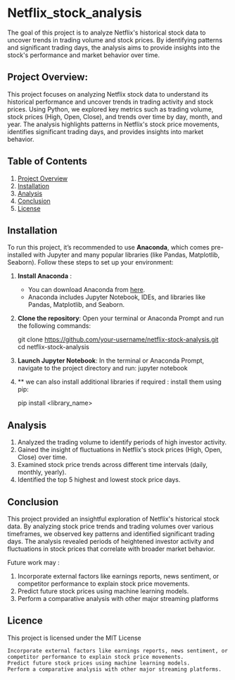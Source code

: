 # Netflix_stock_analysis 
The goal of this project is to analyze Netflix's historical stock data to uncover trends in trading volume and stock prices. By identifying patterns and significant trading days, the analysis aims to provide insights into the stock's performance and market behavior over time.


## Project Overview:

This project focuses on analyzing Netflix stock data to understand its historical performance and uncover trends in trading activity and stock prices. Using Python, we explored key metrics such as trading volume, stock prices (High, Open, Close), and trends over time by day, month, and year. The analysis highlights patterns in Netflix's stock price movements, identifies significant trading days, and provides insights into market behavior.

 
## Table of Contents
1. [Project Overview](#project-overview)
2. [Installation](#installation)
3. [Analysis](#analysis)
4. [Conclusion](#conclusion)
5. [License](#license)


## Installation

To run this project, it’s recommended to use **Anaconda**, which comes pre-installed with Jupyter and many popular libraries (like Pandas, Matplotlib, Seaborn). Follow these steps to set up your environment:

1. **Install Anaconda** :
   - You can download Anaconda from [here](https://www.anaconda.com/products/individual). 
   - Anaconda includes Jupyter Notebook, IDEs, and libraries like Pandas, Matplotlib, and Seaborn.
  


2. **Clone the repository**:
    Open your terminal or Anaconda Prompt and run the following commands:

   git clone https://github.com/your-username/netflix-stock-analysis.git  
   cd netflix-stock-analysis  




3. **Launch Jupyter Notebook**:
   In the terminal or Anaconda Prompt, navigate to the project directory and run:
   jupyter notebook


4. ** we can also install additional libraries if required :
    install them using pip:

   pip install <library_name>


## Analysis 

   1. Analyzed the trading volume to identify periods of high investor activity.
   2. Gained the insight of fluctuations in Netflix's stock prices (High, Open, Close) over time.
   3. Examined stock price trends across different time intervals (daily, monthly, yearly).
   4. Identified the top 5 highest and lowest stock price days.


## Conclusion 

This project provided an insightful exploration of Netflix's historical stock data. By analyzing stock price trends and trading volumes over various timeframes, we observed key patterns and identified significant trading days. The analysis revealed periods of heightened investor activity and fluctuations in stock prices that correlate with broader market behavior.

Future work may : 
    
   1) Incorporate external factors like earnings reports, news sentiment, or competitor performance to explain stock price movements.  
   2) Predict future stock prices using machine learning models.
   3) Perform a comparative analysis with other major streaming platforms


## Licence 

This project is licensed under the MIT License 









    Incorporate external factors like earnings reports, news sentiment, or competitor performance to explain stock price movements.
    Predict future stock prices using machine learning models.
    Perform a comparative analysis with other major streaming platforms.
